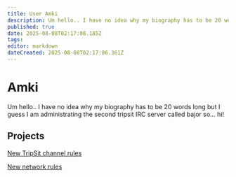 ```yaml
---
title: User Amki
description: Um hello.. I have no idea why my biography has to be 20 words long but I guess I am administrating the second tripsit IRC server called bajor so... hi!
published: true
date: 2025-08-08T02:17:08.185Z
tags: 
editor: markdown
dateCreated: 2025-08-08T02:17:06.361Z
---
```


# Amki

Um hello.. I have no idea why my biography has to be 20 words long but I guess I am administrating the second tripsit IRC server called bajor so... hi!

## Projects

[New TripSit channel rules](/en/untagged/user-amki-ruleswip)

[New network rules](/en/untagged/user-amki-ircruleswip)